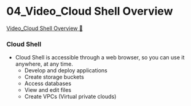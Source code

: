 # 04_Video_Cloud Shell Overview

[Video_Cloud Shell Overview &#128279;](https://www.coursera.org/learn/introduction-to-security-principles-in-cloud-computing/lecture/osFwV/cloud-shell-overview)

### Cloud Shell

- Cloud Shell is accessible through a web browser, so you can use it anywhere, at any time.
  - Develop and deploy applications
  - Create storage buckets
  - Access databases
  - View and edit files
  - Create VPCs (Virtual private clouds)
